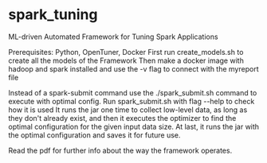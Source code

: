 # spark_tuning
ML-driven Automated Framework for Tuning Spark Applications

Prerequisites: Python, OpenTuner, Docker
First run create_models.sh to create all the models of the Framework 
Then make a docker image with hadoop and spark installed and use the -v flag to connect with the myreport file

Instead of a spark-submit command use the ./spark_submit.sh command to execute with optimal config. 
Run spark_submit.sh with flag --help to check how it is used
It runs the jar one time to collect low-level data, 
as long as they don't already exist, and then it executes the 
optimizer to find the optimal configuration for the given input 
data size. At last, it runs the jar with the optimal configuration
and saves it for future use.

Read the pdf for further info about the way the framework operates.
